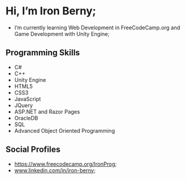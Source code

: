 # Hi, I’m Iron Berny;
- I’m currently learning Web Development in FreeCodeCamp.org and Game Development with Unity Engine;

## Programming Skills 
- C#
- C++
- Unity Engine
- HTML5
- CSS3
- JavaScript
- JQuery
- ASP.NET and Razor Pages
- OracleDB
- SQL
- Advanced Object Oriented Programming

## Social Profiles
- https://www.freecodecamp.org/IronProg;
- www.linkedin.com/in/iron-berny;

<!---
IronProg/IronProg is a ✨ special ✨ repository because its `README.md` (this file) appears on your GitHub profile.
You can click the Preview link to take a look at your changes.
--->
